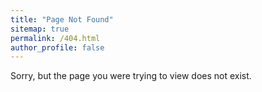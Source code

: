 ```yaml
---
title: "Page Not Found"
sitemap: true
permalink: /404.html
author_profile: false
---
```


Sorry, but the page you were trying to view does not exist.
